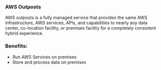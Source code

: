 ### AWS Outposts 

AWS outposts is a fully managed service that provides the same AWS infrastructure, AWS services, APIs, and capabilities to nearly any data center, co-location facility, or premises facility for a completely consistent hybrid experience.

### Benefits: 

- Run AWS Services on premises
- Store and process data on premises
